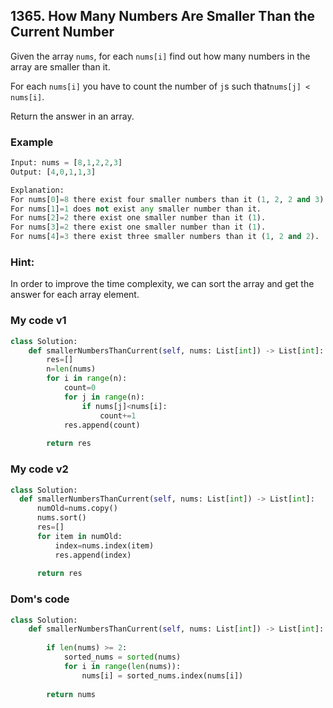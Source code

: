 ## 1365. How Many Numbers Are Smaller Than the Current Number

Given the array ```nums```, for each ```nums[i]``` find out how many numbers in the array are smaller than it. 

For each ```nums[i]``` you have to count the number of ```j```s such that```nums[j] < nums[i]```.

Return the answer in an array.

### Example
```python
Input: nums = [8,1,2,2,3]
Output: [4,0,1,1,3]

Explanation: 
For nums[0]=8 there exist four smaller numbers than it (1, 2, 2 and 3). 
For nums[1]=1 does not exist any smaller number than it.
For nums[2]=2 there exist one smaller number than it (1). 
For nums[3]=2 there exist one smaller number than it (1). 
For nums[4]=3 there exist three smaller numbers than it (1, 2 and 2).
```

### Hint: 

In order to improve the time complexity, we can sort the array and get the answer for each array element.


### My code v1
``` python
class Solution:
    def smallerNumbersThanCurrent(self, nums: List[int]) -> List[int]:
        res=[]
        n=len(nums)
        for i in range(n):
            count=0
            for j in range(n):
                if nums[j]<nums[i]:
                    count+=1      
            res.append(count)
       
        return res
  ```
  
  
  ### My code v2
  ```python
  class Solution:
    def smallerNumbersThanCurrent(self, nums: List[int]) -> List[int]:
        numOld=nums.copy()
        nums.sort()
        res=[]
        for item in numOld:
            index=nums.index(item)
            res.append(index)
        
        return res
 ```

### Dom's code
```python
class Solution:
    def smallerNumbersThanCurrent(self, nums: List[int]) -> List[int]:
        
        if len(nums) >= 2:
            sorted_nums = sorted(nums)
            for i in range(len(nums)):
                nums[i] = sorted_nums.index(nums[i])
        
        return nums   
 ```
